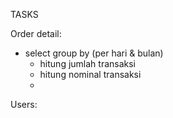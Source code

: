 TASKS

Order detail:
- select group by (per hari & bulan)
  - hitung jumlah transaksi
  - hitung nominal transaksi
  - 
Users:
